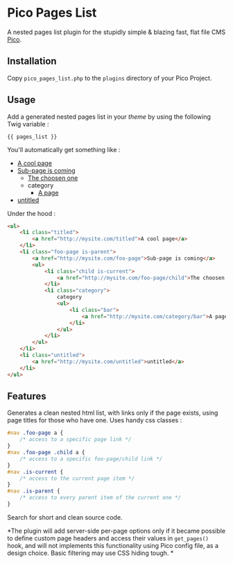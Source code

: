 # Pico Pages List

A nested pages list plugin for the stupidly simple & blazing fast, flat file CMS [Pico](http://pico.dev7studios.com).

## Installation

Copy `pico_pages_list.php` to the `plugins` directory of your Pico Project.

## Usage

Add a generated nested pages list in your *theme* by using the following Twig variable :

	{{ pages_list }}

You'll automatically get something like :

* [A cool page]()
* [Sub-page is coming]()
	* [The choosen one]()
	* category
		* [A page]()
* [untitled]()

Under the hood :

```html
<ul>
	<li class="titled">
		<a href="http://mysite.com/titled">A cool page</a>
	</li>
	<li class="foo-page is-parent">
		<a href="http://mysite.com/foo-page">Sub-page is coming</a>
		<ul>
			<li class="child is-current">
				<a href="http://mysite.com/foo-page/child">The choosen one</a>
			</li>
			<li class="category">
				category
				<ul>
					<li class="bar">
						<a href="http://mysite.com/category/bar">A page</a>
					</li>
				</ul>
			</li>
		</ul>
	</li>
	<li class="untitled">
		<a href="http://mysite.com/untitled">untitled</a>
	</li>
</ul>
```

## Features

Generates a clean nested html list, with links only if the page exists, using page titles for those who have one. Uses handy css classes :

```css
#nav .foo-page a {
	/* access to a specific page link */
}
#nav .foo-page .child a {
	/* access to a specific foo-page/child link */
}
#nav .is-current {
	/* access to the current page item */
}
#nav .is-parent {
	/* access to every parent item of the current one */
}
```

Search for short and clean source code.

*The plugin will add server-side per-page options only if it became possible to define custom page headers and access their values in `get_pages()` hook, and will not implements this functionality using Pico config file, as a design choice. Basic filtering may use CSS hiding tough. *